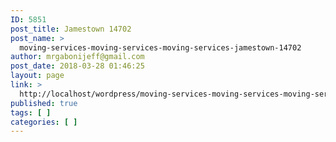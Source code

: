 ```yaml
---
ID: 5851
post_title: Jamestown 14702
post_name: >
  moving-services-moving-services-moving-services-jamestown-14702
author: mrgabonijeff@gmail.com
post_date: 2018-03-28 01:46:25
layout: page
link: >
  http://localhost/wordpress/moving-services-moving-services-moving-services-jamestown-14702/
published: true
tags: [ ]
categories: [ ]
---
```

